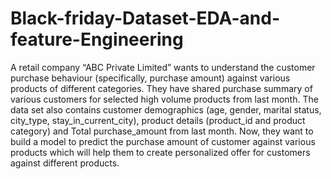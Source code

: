 # Black-friday-Dataset-EDA-and-feature-Engineering
A retail company “ABC Private Limited” wants to understand the customer purchase behaviour (specifically, purchase amount) against various products of different categories. They have shared purchase summary of various customers for selected high volume products from last month. The data set also contains customer demographics (age, gender, marital status, city_type, stay_in_current_city), product details (product_id and product category) and Total purchase_amount from last month.  Now, they want to build a model to predict the purchase amount of customer against various products which will help them to create personalized offer for customers against different products.
